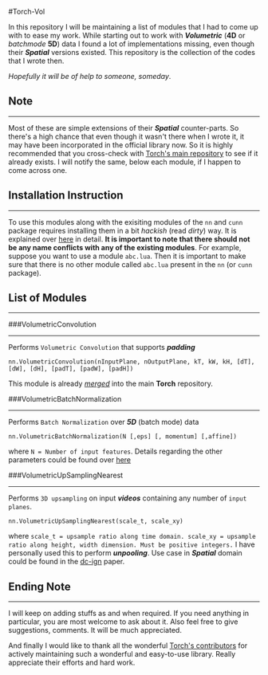 #Torch-Vol

In this repository I will be maintaining a list of modules that I had to come up with to ease my work. While starting out to work with ***Volumetric*** (**4D** or *batchmode* **5D**) data I found a lot of implementations missing, even though their ***Spatial*** versions existed. This repository is the collection of the codes that I wrote then. 

*Hopefully it will be of help to someone, someday*.

## Note
***
Most of these are simple extensions of their ***Spatial*** counter-parts. So there's a high chance that even though it wasn't there when I wrote it, it may have been incorporated in the official library now. So it is highly recommended that you cross-check with [Torch's main repository](https://github.com/torch/nn) to see if it already exists. I will notify the same, below each module, if I happen to come across one.

## Installation Instruction
***
To use this modules along with the exisiting modules of the `nn` and `cunn` package requires installing them in a bit *hackish* (read *dirty*) way. It is explained over [here](INSTALL.md) in detail.
**It is important to note that there should not be any name conflicts with any of the existing modules**. For example, suppose you want to use a module `abc.lua`. Then it is important to make sure that there is no other module called `abc.lua` present in the `nn` (or `cunn` package).

## List of Modules
***

###VolumetricConvolution
___
Performs `Volumetric Convolution` that supports ***padding***

    nn.VolumetricConvolution(nInputPlane, nOutputPlane, kT, kW, kH, [dT], [dW], [dH], [padT], [padW], [padH])

This module is already *[merged](https://github.com/torch/nn/pull/481)* into the main **Torch** repository.

###VolumetricBatchNormalization
___
Performs `Batch Normalization` over ***5D*** (batch mode) data

    nn.VolumetricBatchNormalization(N [,eps] [, momentum] [,affine])

where `N = Number of input features`. Details regarding the other parameters could be found over 
[here](https://github.com/torch/nn/blob/master/doc/convolution.md#nn.SpatialBatchNormalization)

###VolumetricUpSamplingNearest
___
Performs `3D upsampling` on input ***videos*** containing any number of `input planes`.

    nn.VolumetricUpSamplingNearest(scale_t, scale_xy)

where `scale_t = upsample ratio along time domain. scale_xy = upsample ratio along height, width dimension. Must be positive integers.` I have personally used this to perform ***unpooling***. Use case in ***Spatial*** domain could be found in the [dc-ign](http://arxiv.org/pdf/1503.03167v4.pdf) paper.

## Ending Note
***

I will keep on adding stuffs as and when required. If you need anything in particular, you are most welcome to ask about it. Also feel free to give suggestions, comments. It will be much appreciated.

And finally I would like to thank all the wonderful [Torch's contributors](https://github.com/torch/nn/graphs/contributors) for actively maintaining such a wonderful and easy-to-use library. Really appreciate their efforts and hard work.
